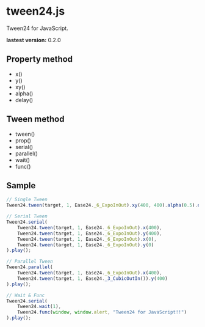 tween24.js
=========

Tween24 for JavaScript.

**lastest version:** 0.2.0

Property method
--------------------------
- x()
- y()
- xy()
- alpha()
- delay()

Tween method
--------------------------
- tween()
- prop()
- serial()
- parallel()
- wait()
- func()

Sample
--------------------------
```js
// Single Tween
Tween24.tween(target, 1, Ease24._6_ExpoInOut).xy(400, 400).alpha(0.5).delay(1).play();

// Serial Tween
Tween24.serial(
    Tween24.tween(target, 1, Ease24._6_ExpoInOut).x(400),
    Tween24.tween(target, 1, Ease24._6_ExpoInOut).y(400),
    Tween24.tween(target, 1, Ease24._6_ExpoInOut).x(0),
    Tween24.tween(target, 1, Ease24._6_ExpoInOut).y(0)
).play();

// Parallel Tween
Tween24.parallel(
    Tween24.tween(target, 1, Ease24._6_ExpoInOut).x(400),
    Tween24.tween(target, 1, Ease24._3_CubicOutIn()).y(400)
).play();

// Wait & Func
Tween24.serial(
    Tween24.wait(1),
    Tween24.func(window, window.alert, "Tween24 for JavaScript!!")
).play();
```
